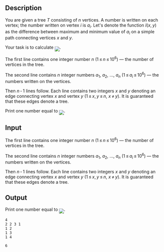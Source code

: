 ## Description

<div><p>You are given a tree <span class="tex-span"><i>T</i></span> consisting of <span class="tex-span"><i>n</i></span> vertices. A number is written on each vertex; the number written on vertex <span class="tex-span"><i>i</i></span> is <span class="tex-span"><i>a</i><sub class="lower-index"><i>i</i></sub></span>. Let's denote the function <span class="tex-span"><i>I</i>(<i>x</i>, <i>y</i>)</span> as the difference between maximum and minimum value of <span class="tex-span"><i>a</i><sub class="lower-index"><i>i</i></sub></span> on a simple path connecting vertices <span class="tex-span"><i>x</i></span> and <span class="tex-span"><i>y</i></span>.</p><p>Your task is to calculate <img align="middle" class="tex-formula" src="file://Nel30ekQ.png" style="max-width: 100.0%;max-height: 100.0%;">.</p></div><div class="input-specification"><p>The first line contains one integer number <span class="tex-span"><i>n</i></span> (<span class="tex-span">1 ≤ <i>n</i> ≤ 10<sup class="upper-index">6</sup></span>) — the number of vertices in the tree.</p><p>The second line contains <span class="tex-span"><i>n</i></span> integer numbers <span class="tex-span"><i>a</i><sub class="lower-index">1</sub></span>, <span class="tex-span"><i>a</i><sub class="lower-index">2</sub></span>, ..., <span class="tex-span"><i>a</i><sub class="lower-index"><i>n</i></sub></span> (<span class="tex-span">1 ≤ <i>a</i><sub class="lower-index"><i>i</i></sub> ≤ 10<sup class="upper-index">6</sup></span>) — the numbers written on the vertices.</p><p>Then <span class="tex-span"><i>n</i> - 1</span> lines follow. Each line contains two integers <span class="tex-span"><i>x</i></span> and <span class="tex-span"><i>y</i></span> denoting an edge connecting vertex <span class="tex-span"><i>x</i></span> and vertex <span class="tex-span"><i>y</i></span> (<span class="tex-span">1 ≤ <i>x</i>, <i>y</i> ≤ <i>n</i></span>, <span class="tex-span"><i>x</i> ≠ <i>y</i></span>). It is guaranteed that these edges denote a tree.</p></div><div class="output-specification"><p>Print one number equal to <img align="middle" class="tex-formula" src="file://w6Uizxt3.png" style="max-width: 100.0%;max-height: 100.0%;">.</p></div>

## Input

<p>The first line contains one integer number <span class="tex-span"><i>n</i></span> (<span class="tex-span">1 ≤ <i>n</i> ≤ 10<sup class="upper-index">6</sup></span>) — the number of vertices in the tree.</p><p>The second line contains <span class="tex-span"><i>n</i></span> integer numbers <span class="tex-span"><i>a</i><sub class="lower-index">1</sub></span>, <span class="tex-span"><i>a</i><sub class="lower-index">2</sub></span>, ..., <span class="tex-span"><i>a</i><sub class="lower-index"><i>n</i></sub></span> (<span class="tex-span">1 ≤ <i>a</i><sub class="lower-index"><i>i</i></sub> ≤ 10<sup class="upper-index">6</sup></span>) — the numbers written on the vertices.</p><p>Then <span class="tex-span"><i>n</i> - 1</span> lines follow. Each line contains two integers <span class="tex-span"><i>x</i></span> and <span class="tex-span"><i>y</i></span> denoting an edge connecting vertex <span class="tex-span"><i>x</i></span> and vertex <span class="tex-span"><i>y</i></span> (<span class="tex-span">1 ≤ <i>x</i>, <i>y</i> ≤ <i>n</i></span>, <span class="tex-span"><i>x</i> ≠ <i>y</i></span>). It is guaranteed that these edges denote a tree.</p>

## Output

<p>Print one number equal to <img align="middle" class="tex-formula" src="file://w6Uizxt3.png" style="max-width: 100.0%;max-height: 100.0%;">.</p>





```input1
4
2 2 3 1
1 2
1 3
1 4

```




```output1
6

```


